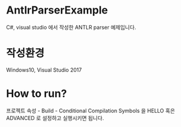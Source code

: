 # AntlrParserExample
C#, visual studio 에서 작성한 ANTLR parser 예제입니다.

# 작성환경
Windows10, Visual Studio 2017

# How to run? 
프로젝트 속성 - Build - Conditional Compilation Symbols 을 HELLO 혹은 ADVANCED 로 설정하고 
실행시키면 됩니다.
